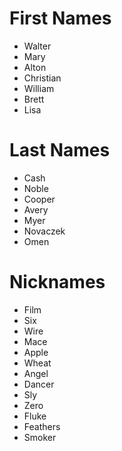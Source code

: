 # First Names

* Walter
* Mary
* Alton
* Christian
* William
* Brett
* Lisa

# Last Names

* Cash
* Noble
* Cooper
* Avery
* Myer
* Novaczek
* Omen

# Nicknames

* Film
* Six
* Wire
* Mace
* Apple
* Wheat
* Angel
* Dancer
* Sly
* Zero
* Fluke
* Feathers
* Smoker